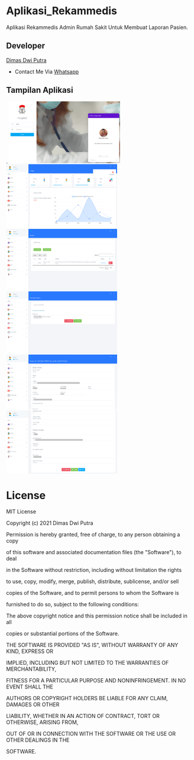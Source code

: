 # Aplikasi_Rekammedis

Aplikasi Rekammedis Admin Rumah Sakit Untuk Membuat Laporan Pasien.

## Developer
[Dimas Dwi Putra](https://github.com/Dimas263/)

- Contact Me Via [Whatsapp](https://wa.me/+6285811379583)


## Tampilan Aplikasi
.
<img src="_file/0.png" alt="alt text" width="300"/>
<img src="_file/1.png" alt="alt text" width="300"/>
<img src="_file/2.png" alt="alt text" width="300"/>
<img src="_file/3.png" alt="alt text" width="300"/>
<img src="_file/4.png" alt="alt text" width="300"/>
<img src="_file/5.png" alt="alt text" width="300"/>

# License
MIT License

Copyright (c) 2021 Dimas Dwi Putra

Permission is hereby granted, free of charge, to any person obtaining a copy

of this software and associated documentation files (the "Software"), to deal

in the Software without restriction, including without limitation the rights

to use, copy, modify, merge, publish, distribute, sublicense, and/or sell

copies of the Software, and to permit persons to whom the Software is

furnished to do so, subject to the following conditions:

The above copyright notice and this permission notice shall be included in all

copies or substantial portions of the Software.

THE SOFTWARE IS PROVIDED "AS IS", WITHOUT WARRANTY OF ANY KIND, EXPRESS OR

IMPLIED, INCLUDING BUT NOT LIMITED TO THE WARRANTIES OF MERCHANTABILITY,

FITNESS FOR A PARTICULAR PURPOSE AND NONINFRINGEMENT. IN NO EVENT SHALL THE

AUTHORS OR COPYRIGHT HOLDERS BE LIABLE FOR ANY CLAIM, DAMAGES OR OTHER

LIABILITY, WHETHER IN AN ACTION OF CONTRACT, TORT OR OTHERWISE, ARISING FROM,

OUT OF OR IN CONNECTION WITH THE SOFTWARE OR THE USE OR OTHER DEALINGS IN THE

SOFTWARE.
